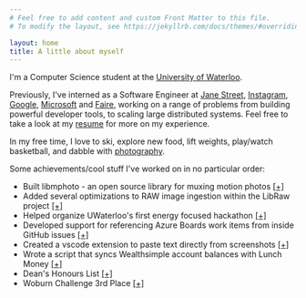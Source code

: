 ```yaml
---
# Feel free to add content and custom Front Matter to this file.
# To modify the layout, see https://jekyllrb.com/docs/themes/#overriding-theme-defaults

layout: home
title: A little about myself
---
```


I'm a Computer Science student at the [University of Waterloo](https://uwaterloo.ca).

Previously, I've interned as a Software Engineer at [Jane Street](https://janestreet.com), [Instagram](https://instagram.com), [Google](https://google.com), [Microsoft](https://microsoft.com) and [Faire](https://faire.com), working on a range of problems from building powerful developer tools, to scaling large distributed systems. Feel free to take a look at my [resume](/Resume.pdf) for more on my experience.

In my free time, I love to ski, explore new food, lift weights, play/watch basketball, and dabble with [photography](https://vsco.co/jamiepinheiro).

Some achievements/cool stuff I've worked on in no particular order:
 - Built libmphoto - an open source library for muxing motion photos [[+]](https://github.com/googleinterns/libmphoto)
 - Added several optimizations to RAW image ingestion within the LibRaw project [[+]](https://www.libraw.org/news/libraw-0-20-2-Release?page=1)
 - Helped organize UWaterloo's first energy focused hackathon [[+]](https://uwen.ca/about.html)
 - Developed support for referencing Azure Boards work items from inside GitHub issues [[+]](https://mobile.twitter.com/alexcnichols/status/1118170956860551169)
 - Created a vscode extension to paste text directly from screenshots [[+]](https://marketplace.visualstudio.com/items?itemName=jamiepinheiro.paste-from-screenshot)
 - Wrote a script that syncs Wealthsimple account balances with Lunch Money [[+]](https://lunchmoney.dev/#auto-importers)
 - Dean's Honours List [[+]](https://uwaterloo.ca/math/current-undergraduates/funding-and-awards/deans-honours-list/fall-2017-term)
 - Woburn Challenge 3rd Place [[+]](https://static1.squarespace.com/static/5602365be4b02ead4f1620e0/t/562c076ce4b01024eb5ffc90/1445726060992/wc-2015-16-round1-results.pdf)
